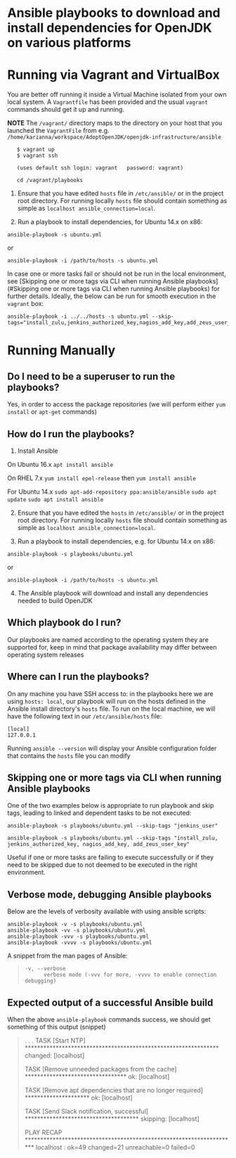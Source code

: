 # Ansible playbooks to download and install dependencies for OpenJDK on various platforms

# Running via Vagrant and VirtualBox 

You are better off running it inside a Virtual Machine isolated from your own local system. 
A `Vagrantfile` has been provided and the usual `vagrant` commands should get it up and running.

**NOTE** The `/vagrant/` directory maps to the directory on your host that you launched the `VagrantFile` from 
e.g. `/home/karianna/workspace/AdoptOpenJDK/openjdk-infrastructure/ansible`

```
   $ vagrant up
   $ vagrant ssh
   
   (uses default ssh login: vagrant   password: vagrant)
   
   cd /vagrant/playbooks   
```

1) Ensure that you have edited `hosts` file in `/etc/ansible/` or in the project root directory.
For running locally `hosts` file should contain something as simple as `localhost ansible_connection=local`.

2) Run a playbook to install dependencies, for Ubuntu 14.x on x86:

`ansible-playbook -s ubuntu.yml`

or 

`ansible-playbook -i /path/to/hosts -s ubuntu.yml`

In case one or more tasks fail or should not be run in the local environment, see [Skipping one or more tags via CLI when running Ansible playbooks](#Skipping one or more tags via CLI when running Ansible playbooks) for further details. Ideally, the below can be run for smooth execution in the `vagrant` box:

```
ansible-playbook -i ../../hosts -s ubuntu.yml --skip-tags="install_zulu,jenkins_authorized_key,nagios_add_key,add_zeus_user_key"
```

# Running Manually

## Do I need to be a superuser to run the playbooks?

Yes, in order to access the package repositories (we will perform either `yum install` or `apt-get` commands)

## How do I run the playbooks?

1) Install Ansible

On Ubuntu 16.x
`apt install ansible`

On RHEL 7.x
`yum install epel-release` then `yum install ansible`

For Ubuntu 14.x
`sudo apt-add-repository ppa:ansible/ansible`
`sudo apt update`
`sudo apt install ansible`

2) Ensure that you have edited the `hosts` in `/etc/ansible/` or in the project root directory. For running locally `hosts` file should contain something as simple as `localhost ansible_connection=local`.

3) Run a playbook to install dependencies, e.g. for Ubuntu 14.x on x86:

`ansible-playbook -s playbooks/ubuntu.yml`

or 

`ansible-playbook -i /path/to/hosts -s ubuntu.yml`

4) The Ansible playbook will download and install any dependencies needed to build OpenJDK

## Which playbook do I run?

Our playbooks are named according to the operating system they are supported for, keep in mind that package availability may differ between operating system releases

## Where can I run the playbooks?

On any machine you have SSH access to: in the playbooks here we are using `hosts: local`, 
our playbook will run on the hosts defined in the Ansible install directory's `hosts` file. To run on the local machine, 
we will have the following text in our `/etc/ansible/hosts` file:
```
[local]
127.0.0.1
```
Running `ansible --version` will display your Ansible configuration folder that contains the `hosts` file you can modify

## Skipping one or more tags via CLI when running Ansible playbooks

One of the two examples below is appropriate to run playbook and skip tags, leading to linked and dependent tasks to be not executed:

```
ansible-playbook -s playbooks/ubuntu.yml --skip-tags "jenkins_user"

ansible-playbook -s playbooks/ubuntu.yml --skip-tags "install_zulu, jenkins_authorized_key, nagios_add_key, add_zeus_user_key"
```

Useful if one or more tasks are failing to execute successfully or if they need to be skipped due to not deemed to be executed in the right environment.

## Verbose mode, debugging Ansible playbooks

Below are the levels of verbosity available with using ansible scripts:

```
ansible-playbook -v -s playbooks/ubuntu.yml
ansible-playbook -vv -s playbooks/ubuntu.yml
ansible-playbook -vvv -s playbooks/ubuntu.yml
ansible-playbook -vvvv -s playbooks/ubuntu.yml
```

A snippet from the man pages of Ansible:

>     -v, --verbose
>           verbose mode (-vvv for more, -vvvv to enable connection debugging)

## Expected output of a successful Ansible build

When the above `ansible-playbook` commands success, we should get something of this output (snippet)

>
> .
> .
> .
> TASK [Start NTP] ***************************************************************
>  changed: [localhost]
>  
>  TASK [Remove unneeded packages from the cache] *********************************
>  ok: [localhost]
>  
>  TASK [Remove apt dependencies that are no longer required] *********************
>  ok: [localhost]
>  
>  TASK [Send Slack notification, successful] *************************************
>  skipping: [localhost]
>  
>  PLAY RECAP *********************************************************************
>  localhost                  : ok=49   changed=21   unreachable=0    failed=0  
>
